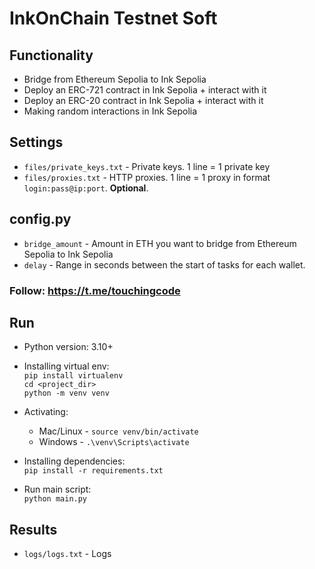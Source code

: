 # InkOnChain Testnet Soft

## Functionality
- Bridge from Ethereum Sepolia to Ink Sepolia
- Deploy an ERC-721 contract in Ink Sepolia + interact with it
- Deploy an ERC-20 contract in Ink Sepolia + interact with it
- Making random interactions in Ink Sepolia

## Settings
- `files/private_keys.txt` - Private keys. 1 line = 1 private key
- `files/proxies.txt` - HTTP proxies. 1 line = 1 proxy in format `login:pass@ip:port`. **Optional**.

## config.py
- `bridge_amount` - Amount in ETH you want to bridge from Ethereum Sepolia to Ink Sepolia
- `delay` - Range in seconds between the start of tasks for each wallet.

### Follow: https://t.me/touchingcode

## Run
- Python version: 3.10+

- Installing virtual env: \
`pip install virtualenv` \
`cd <project_dir>` \
`python -m venv venv`

- Activating: 
    - Mac/Linux - `source venv/bin/activate` 
    - Windows - `.\venv\Scripts\activate` 

- Installing dependencies: \
`pip install -r requirements.txt`

- Run main script: \
`python main.py`

## Results
- `logs/logs.txt` - Logs
